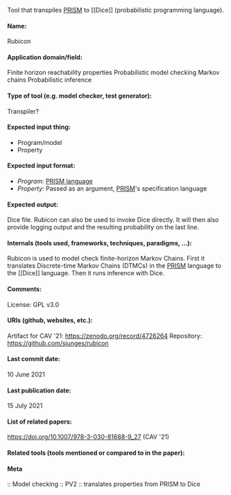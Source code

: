 Tool that transpiles [PRISM](Formats/PRISM%20language.md) to [[Dice]] (probabilistic programming language).

#### Name:
Rubicon

#### Application domain/field:
Finite horizon reachability properties
Probabilistic model checking
Markov chains
Probabilistic inference

#### Type of tool (e.g. model checker, test generator):
Transpiler?

#### Expected input thing:
- Program/model
- Property

#### Expected input format:
- *Program*: [PRISM language](Formats/PRISM%20language.md)
- *Property*: Passed as an argument, [PRISM](Checkers/PRISM.md)'s specification language

#### Expected output:
Dice file.
Rubicon can also be used to invoke Dice directly. It will then also provide logging output and the resulting probability on the last line.

#### Internals (tools used, frameworks, techniques, paradigms, ...):
Rubicon is used to model check finite-horizon Markov Chains. First it translates Discrete-time Markov Chains (DTMCs) in the [PRISM](Checkers/PRISM.md) language to the [[Dice]] language. Then it runs inference with Dice.

#### Comments:
License: GPL v3.0

#### URIs (github, websites, etc.):
Artifact for CAV '21: https://zenodo.org/record/4726264
Repository: https://github.com/sjunges/rubicon

#### Last commit date:
10 June 2021

#### Last publication date:
15 July 2021

#### List of related papers:
https://doi.org/10.1007/978-3-030-81688-9_27 (CAV '21)

#### Related tools (tools mentioned or compared to in the paper):

#### Meta
:: Model checking
:: PV2 :: translates properties from PRISM to Dice